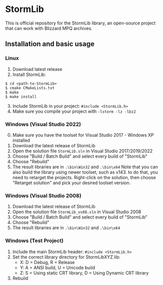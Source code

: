 # StormLib

This is official repository for the StormLib library, an open-source project that can work with Blizzard MPQ archives.

## Installation and basic usage
### Linux
1. Download latest release
2. Install StormLib:
```
$ cd <path-to-StormLib>
$ cmake CMakeLists.txt
$ make
$ make install
```
3. Include StormLib in your project: `#include <StormLib.h>`
4. Make sure you compile your project with `-lstorm -lz -lbz2`

### Windows (Visual Studio 2022)
0. Make sure you have the toolset for Visual Studio 2017 - Windows XP installed
1. Download the latest release of StormLib
2. Open the solution file `StormLib.sln` in Visual Studio 2017/2019/2022
3. Choose "Build / Batch Build" and select every build of "StormLib"
4. Choose "Rebuild"
5. The result libraries are in `.\bin\Win32` and `.\bin\x64`
Note that you can also build the library using newer toolset, such as v143. to do that, you need to retarget the projects. Right-click on the solution, then choose "Retarget solution" and pick your desired toolset version. 

### Windows (Visual Studio 2008)
1. Download the latest release of StormLib
2. Open the solution file `StormLib_vs08.sln` in Visual Studio 2008
3. Choose "Build / Batch Build" and select every build of "StormLib"
4. Choose "Rebuild"
5. The result libraries are in `.\bin\Win32` and `.\bin\x64`

### Windows (Test Project)
1. Include the main StormLib header: `#include <StormLib.h>`
2. Set the correct library directory for StormLibXYZ.lib:
   * X: D = Debug, R = Release
   * Y: A = ANSI build, U = Unicode build
   * Z: S = Using static CRT library, D = Using Dynamic CRT library
3. Rebuild
